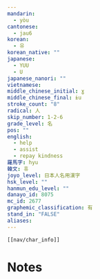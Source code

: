```yaml
---
mandarin:
  - yòu
cantonese:
  - jau6
korean:
  - 유
korean_native: ""
japanese:
  - YUU
  - U
japanese_nanori: ""
vietnamese:
middle_chinese_initial: ɣ
middle_chinese_final: ɨu
stroke_count: "8"
radical: 人
skip_number: 1-2-6
grade_level: 名
pos: ""
english:
  - help
  - assist
  - repay kindness
羅馬字: hyu
韓文: 휴
joyo_level: 日本人名用漢字
hsk_level: ""
hanmun_edu_level: ""
danayo_id: 8075
mc_id: 2677
graphemic_classification: 有
stand_in: "FALSE"
aliases:
---
```

```meta-bind-embed
[[nav/char_info]]
```

# Notes

